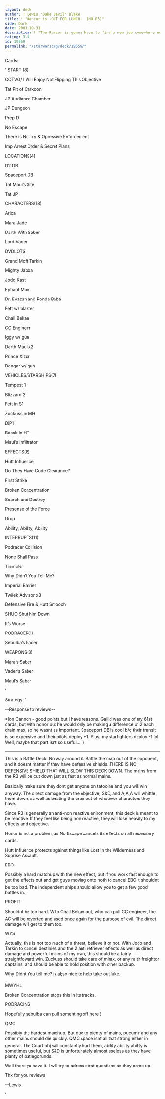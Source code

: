 ```yaml
---
layout: deck
author: ! Lewis "Duke Devil" Blake
title: ! "Rancor is -OUT FOR LUNCH-  (NO R3)"
side: Dark
date: 2001-10-31
description: ! "The Rancor is gonna have to find a new job somewhere now that he’s been dismissed from the court..."
rating: 3.5
id: 19559
permalink: "/starwarsccg/deck/19559/"
---
```

Cards: 

' START (8)

COTVG/ I Will Enjoy Not Flipping This Objective

Tat Pit of Carkoon

JP Audiance Chamber

JP Dungeon

Prep D

No Escape

There is No Try & Opressive Enforcement

Imp Arrest Order & Secret Plans


 LOCATIONS(4)

D2 DB

Spaceport DB

Tat Maul’s Site

Tat JP


 CHARACTERS(18)

Arica

Mara Jade

Darth With Saber

Lord Vader

DVDLOTS

Grand Moff Tarkin

Mighty Jabba

Jodo Kast

Ephant Mon

Dr. Evazan and Ponda Baba

Fett w/ blaster

Chall Bekan

CC Engineer

Iggy w/ gun

Darth Maul x2

Prince Xizor

Dengar w/ gun


 VEHICLES/STARSHIPS(7)

Tempest 1

Blizzard 2

Fett in S1

Zuckuss in MH

DiP1

Bossk in HT

Maul’s Infiltrator


 EFFECTS(8)

Hutt Influence

Do They Have Code Clearance?

First Strike

Broken Concentration

Search and Destroy

Presense of the Force

Drop

Ability, Ability, Ability


 INTERRUPTS(11)

Podracer Collision

None Shall Pass

Trample

Why Didn’t You Tell Me?

Imperial Barrier

Twilek Advisor x3

Defensive Fire & Hutt Smooch

SHUO Shut him Down

It’s Worse


 PODRACER(1)

Sebulba’s Racer


 WEAPONS(3)

Mara’s Saber

Vader’s Saber

Maul’s Saber

'

Strategy: '

--Response to reviews--

*Ion Cannon - good points but I have reasons.  Gailid was one of my 61st cards, but with honor out he would only be making a difference of 2 each drain max, so he wasnt as important.  Spaceport DB is cool b/c their transit is so expensive and their pilots deploy +1.  Plus, my starfighters deploy -1 lol.  Well, maybe that part isnt so useful... ;)


-------------------------------------------------------

This is a Battle Deck.  No way around it.  Battle the crap out of the opponent, and it doesnt matter if they have defensive shields.  THERE IS NO DEFENSIVE SHIELD THAT WILL SLOW THIS DECK DOWN.  The mains from the R3 will be cut down just as fast as normal mains.


 Basically make sure they dont get anyone on tatooine and you will win anyway.  The direct damage from the objective, S&D, and A,A,A will whittle them down, as well as beating the crap out of whatever characters they have.  


 Since R3 is generally an anti-non reactive enironment, this deck is meant to be reactive. If they feel like being non reactive, they will lose heavily to my effects and objective.


 Honor is not a problem, as No Escape cancels its effects on all necessary cards.

 Hutt Influence protects against things like Lost in the Wilderness and Suprise Assault.


  EBO 

Possibly a hard matchup with the new effect, but if you work fast enough to get the effects out and get guys moving onto hoth to cancel EBO it shouldnt be too bad.  The independent ships should allow you to get a few good battles in. 


 PROFIT 

Shouldnt be too hard.  With Chall Bekan out, who can pull CC engineer, the AC will be reverted and used once again for the purpose of evil.  The direct damage will get to them too.


 WYS

Actually, this is not too much of a threat, believe it or not.  With Jodo and Tarkin to cancel destinies and the 2 anti retriever effects as well as direct damage and powerful mains of my own, this should be a fairly straightfoward win.  Zuckuss should take care of mirax, or any raltir freightor captains, and should be able to hold position with other backup.

Why Didnt You tell me? is al;so nice to help take out luke.


 MWYHL

Broken Concentration stops this in its tracks.


 PODRACING

Hopefully sebulba can pull somehting off here )


 QMC 

Possibly the hardest matchup.  But due to plenty of mains, pucumir and any other mains should die quickly.  QMC space isnt all that strong either in general.  The Court obj will constantly hurt them, ability ability ability is sometimes useful, but S&D is unfortunately almost useless as they have planty of batlegorunds.


 Well there ya have it. I will try to adress strat questions as they come up.


Thx for you reviews

 --Lewis


'
